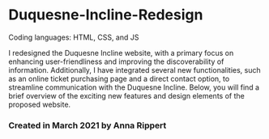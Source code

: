 # Duquesne-Incline-Redesign

Coding languages: HTML, CSS, and JS

I redesigned the Duquesne Incline website, with a primary focus on enhancing user-friendliness and improving the discoverability of information. Additionally, I have integrated several new functionalities, such as an online ticket purchasing page and a direct contact option, to streamline communication with the Duquesne Incline. Below, you will find a brief overview of the exciting new features and design elements of the proposed website.

### Created in March 2021 by Anna Rippert
